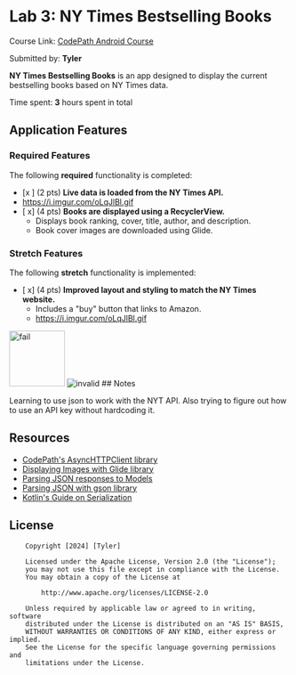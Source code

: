 # Lab 3: NY Times Bestselling Books

Course Link: [CodePath Android Course](https://courses.codepath.org/courses/and102/unit/3#!labs)

Submitted by: **Tyler** <!-- Replace 'Your Name Here' with your actual name -->

**NY Times Bestselling Books** is an app designed to display the current bestselling books based on NY Times data.

Time spent: **3** hours spent in total <!-- Replace 'X' with the number of hours you spent on this project -->

## Application Features

### Required Features

The following **required** functionality is completed:

- [x ] (2 pts) **Live data is loaded from the NY Times API.**
- https://i.imgur.com/oLqJlBl.gif
- [ x] (4 pts) **Books are displayed using a RecyclerView.**
  - Displays book ranking, cover, title, author, and description.
  - Book cover images are downloaded using Glide.

### Stretch Features

The following **stretch** functionality is implemented:

- [ x] (4 pts) **Improved layout and styling to match the NY Times website.**
  - Includes a "buy" button that links to Amazon.
  - https://i.imgur.com/oLqJlBl.gif
<img src='https://i.imgur.com/oLqJlBl.gif' title='books' width='100' alt='fail' />
<img src='https://i.imgur.com/64k6hLA.gif' title='invalid' width='' alt='invalid' />
## Notes

Learning to use json to work with the NYT API. Also trying to figure out how to use an API key without hardcoding it. 

## Resources

- [CodePath's AsyncHTTPClient library](https://guides.codepath.org/android/Using-CodePath-Async-Http-Client)
- [Displaying Images with Glide library](https://guides.codepath.org/android/Displaying-Images-with-the-Glide-Library)
- [Parsing JSON responses to Models](https://guides.codepath.org/android/converting-json-to-models)
- [Parsing JSON with gson library](https://guides.codepath.org/android/Leveraging-the-Gson-Library#parsing-the-response)
- [Kotlin's Guide on Serialization](https://kotlinlang.org/docs/serialization.html)

## License

```plaintext
    Copyright [2024] [Tyler]

    Licensed under the Apache License, Version 2.0 (the "License");
    you may not use this file except in compliance with the License.
    You may obtain a copy of the License at

        http://www.apache.org/licenses/LICENSE-2.0

    Unless required by applicable law or agreed to in writing, software
    distributed under the License is distributed on an "AS IS" BASIS,
    WITHOUT WARRANTIES OR CONDITIONS OF ANY KIND, either express or implied.
    See the License for the specific language governing permissions and
    limitations under the License.
